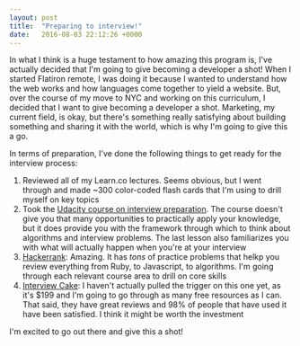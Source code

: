 ```yaml
---
layout: post
title:  "Preparing to interview!"
date:   2016-08-03 22:12:26 +0000
---
```



In what I think is a huge testament to how amazing this program is, I've actually decided that I'm going to give becoming a developer a shot! When I started Flatiron remote, I was doing it because I wanted to understand how the web works and how languages come together to yield a website. But, over the course of my move to NYC and working on this curriculum, I decided that I want to give becoming a developer a shot. Marketing, my current field, is okay, but there's something really satisfying about building something and sharing it with the world, which is why I'm going to give this a go.

In terms of preparation, I've done the following things to get ready for the interview process:

1. Reviewed all of my Learn.co lectures. Seems obvious, but I went through and made ~300 color-coded flash cards that I'm using to drill myself on key topics
2. Took the [Udacity course on interview preparation](https://www.udacity.com/course/technical-interview--ud513). The course doesn't give you that many opportunities to practically apply your knowledge, but it does provide you with the framework through which to think about algorithms and interview problems. The last lesson also familiarizes you with what will actually happen when you're at your interview
3. [Hackerrank](https://www.hackerrank.com/domains/algorithms/implementation): Amazing. It has *tons* of practice problems that helkp you review everything from Ruby, to Javascript, to algorithms. I'm going through each relevant course area to drill on core skills
4. [Interview Cake](https://www.interviewcake.com/): I haven't actually pulled the trigger on this one yet, as it's $199 and I'm going to go through as many free resources as I can. That said, they have great reviews and 98% of people that have used it have been satisfied. I think it might be worth the investment

I'm excited to go out there and give this a shot!
